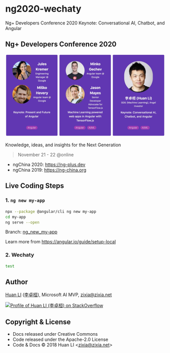 # ng2020-wechaty

Ng+ Developers Conference 2020 Keynote: Conversational AI, Chatbot, and Angular

## Ng+ Developers Conference 2020

[![Huan Ng+ Developers Conference 2020 Keynote: Conversational AI, Chatbot, and Angular](docs/images/ng2020-topic.webp)](https://ng-plus.dev/#/topics)

Knowledge, ideas, and insights for the Next Generation

> November 21 - 22 @online

- ngChina 2020: <https://ng-plus.dev>
- ngChina 2019: <https://ng-china.org>

## Live Coding Steps

### 1. `ng new my-app`

```sh
npx --package @angular/cli ng new my-app
cd my-app
ng serve --open
```

Branch: [ng_new_my-app](https://github.com/huan/ng2020-wechaty/tree/ng_new_my-app)

Learn more from <https://angular.io/guide/setup-local>

### 2. Wechaty

```sh
test
```

## Author

[Huan LI](https://github.com/huan) ([李卓桓](http://linkedin.com/in/zixia)), Microsoft AI MVP, zixia@zixia.net

[![Profile of Huan LI (李卓桓) on StackOverflow](https://stackexchange.com/users/flair/265499.png)](https://stackexchange.com/users/265499)

## Copyright & License

- Docs released under Creative Commons
- Code released under the Apache-2.0 License
- Code & Docs © 2018 Huan LI \<zixia@zixia.net\>

